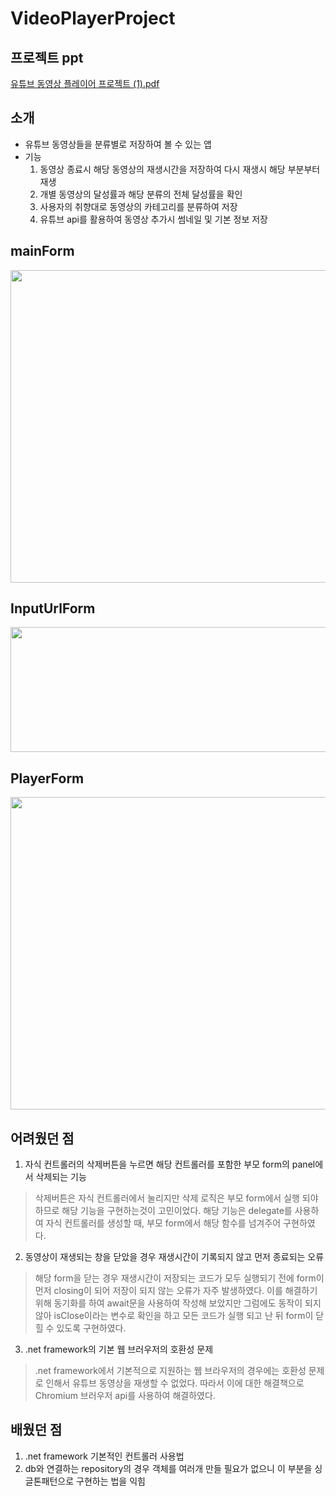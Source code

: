 # VideoPlayerProject
## 프로젝트 ppt
[유튜브 동영상 플레이어 프로젝트 (1).pdf](https://github.com/gyudong0908/VideoPlayerProject/files/13682348/1.pdf)
## 소개
- 유튜브 동영상들을 분류별로 저장하여 볼 수 있는 앱
- 기능
    1. 동영상 종료시 해당 동영상의 재생시간을 저장하여 다시 재생시 해당 부분부터 재생
    2. 개별 동영상의 달성률과 해당 분류의 전체 달성률을 확인
    3. 사용자의 취향대로 동영상의 카테고리를 분류하여 저장
    4. 유튜브 api를 활용하여 동영상 추가시 썸네일 및 기본 정보 저장
## mainForm
<img src = "https://github.com/gyudong0908/VideoPlayerProject/assets/121427661/cdf9baea-d784-4c3f-8d48-3841b95233c6" width = "700px" height="500px"></img>
## InputUrlForm
<img src = "https://github.com/gyudong0908/VideoPlayerProject/assets/121427661/614677d1-485b-44c6-a582-ce86a3ae2ad2" width = "700px" height="200px"></img>
## PlayerForm
<img src = "https://github.com/gyudong0908/VideoPlayerProject/assets/121427661/fee16217-14ba-4dec-9dfa-8e949aa6e622" width = "700px" height="500px"></img>

## 어려웠던 점
1. 자식 컨트롤러의 삭제버튼을 누르면 해당 컨트롤러를 포함한 부모 form의 panel에서 삭제되는 기능<br/>
> 삭제버튼은 자식 컨트롤러에서 눌리지만 삭제 로직은 부모 form에서 실행 되야 하므로 해당 기능을 구현하는것이 고민이었다. 해당 기능은 delegate를 사용하여 자식 컨트롤러를 생성할 때, 부모 form에서 해당 함수를 넘겨주어 구현하였다.
2. 동영상이 재생되는 창을 닫았을 경우 재생시간이 기록되지 않고 먼저 종료되는 오류<br/>
> 해당 form을 닫는 경우 재생시간이 저장되는 코드가 모두 실행되기 전에 form이 먼저 closing이 되어 저장이 되지 않는 오류가 자주 발생하였다. 이를 해결하기 위해 동기화를 하여 await문을 사용하여 작성해 보았지만 그럼에도 동작이 되지 않아 isClose이라는 변수로 확인을 하고 모든 코드가 실행 되고 난 뒤 form이 닫힐 수 있도록 구현하였다.
3. .net framework의 기본 웹 브러우저의 호환성 문제<br/>
> .net framework에서 기본적으로 지원하는 웹 브라우저의 경우에는 호환성 문제로 인해서 유튜브 동영상을 재생할 수 없었다. 따라서 이에 대한 해결책으로 Chromium 브러우저 api를 사용하여 해결하였다.
## 배웠던 점
1. .net framework 기본적인 컨트롤러 사용법
2. db와 연결하는 repository의 경우 객체를 여러개 만들 필요가 없으니 이 부분을 싱글톤패턴으로 구현하는 법을 익힘
